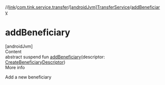 //[link](../../index.md)/[com.tink.service.transfer](../index.md)/[[androidJvm]TransferService](index.md)/[addBeneficiary](add-beneficiary.md)



# addBeneficiary  
[androidJvm]  
Content  
abstract suspend fun [addBeneficiary](add-beneficiary.md)(descriptor: [CreateBeneficiaryDescriptor](../[android-jvm]-create-beneficiary-descriptor/index.md))  
More info  


Add a new beneficiary

  



